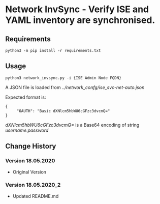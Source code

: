 # Network InvSync - Verify ISE and YAML inventory are synchronised.

## Requirements
```
python3 -m pip install -r requirements.txt
```

## Usage
```
python3 network_invsync.py -i {ISE Admin Node FQDN}
```
A JSON file is loaded from *../network_confg/ise_svc-net-auto.json*

Expected format is:

```
{
     "OAUTH": "Basic dXNlcm5hbWU6cGFzc3dvcmQ="
}
```

*dXNlcm5hbWU6cGFzc3dvcmQ=* is a Base64 encoding of string *username:password*

## Change History

### Version 18.05.2020
- Original Version

### Version 18.05.2020_2
- Updated README.md
